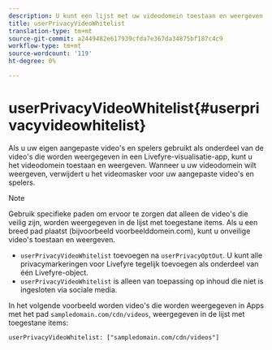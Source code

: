 ```yaml
---
description: U kunt een lijst met uw videodomein toestaan en weergeven.
title: userPrivacyVideoWhitelist
translation-type: tm+mt
source-git-commit: a2449482e617939cfda7e367da34875bf187c4c9
workflow-type: tm+mt
source-wordcount: '119'
ht-degree: 0%

---
```



# userPrivacyVideoWhitelist{#userprivacyvideowhitelist}

Als u uw eigen aangepaste video&#39;s en spelers gebruikt als onderdeel van de video&#39;s die worden weergegeven in een Livefyre-visualisatie-app, kunt u het videodomein toestaan en weergeven. Wanneer u uw videodomein wilt weergeven, verwijdert u het videomasker voor uw aangepaste video&#39;s en spelers.

>[!NOTE]
>
>Gebruik specifieke paden om ervoor te zorgen dat alleen de video&#39;s die veilig zijn, worden weergegeven in de lijst met toegestane items. Als u een breed pad plaatst (bijvoorbeeld voorbeelddomein.com), kunt u onveilige video&#39;s toestaan en weergeven.

* `userPrivacyVideoWhitelist` toevoegen na `userPrivacyOptOut`. U kunt alle privacymarkeringen voor Livefyre tegelijk toevoegen als onderdeel van één Livefyre-object.
* `userPrivacyVideoWhitelist` is alleen van toepassing op inhoud die niet is ingesloten via sociale media.

In het volgende voorbeeld worden video&#39;s die worden weergegeven in Apps met het pad `sampledomain.com/cdn/videos`, weergegeven in de lijst met toegestane items:

```
userPrivacyVideoWhitelist: ["sampledomain.com/cdn/videos"]
```
